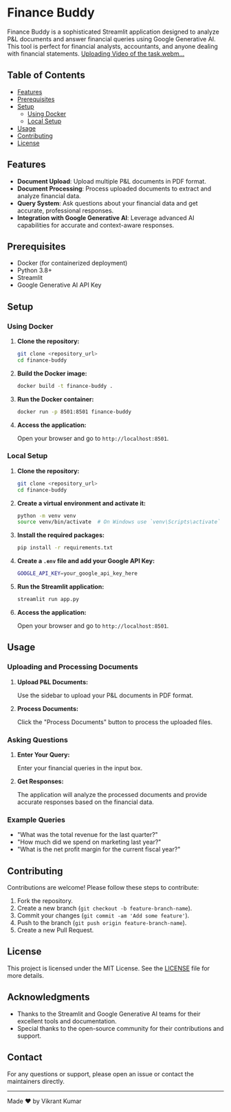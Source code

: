 # Finance Buddy

Finance Buddy is a sophisticated Streamlit application designed to analyze P&L documents and answer financial queries using Google Generative AI. This tool is perfect for financial analysts, accountants, and anyone dealing with financial statements.
[Uploading Video of the task.webm…]()


## Table of Contents

- [Features](#features)
- [Prerequisites](#prerequisites)
- [Setup](#setup)
  - [Using Docker](#using-docker)
  - [Local Setup](#local-setup)
- [Usage](#usage)
- [Contributing](#contributing)
- [License](#license)

## Features

- **Document Upload**: Upload multiple P&L documents in PDF format.
- **Document Processing**: Process uploaded documents to extract and analyze financial data.
- **Query System**: Ask questions about your financial data and get accurate, professional responses.
- **Integration with Google Generative AI**: Leverage advanced AI capabilities for accurate and context-aware responses.

## Prerequisites

- Docker (for containerized deployment)
- Python 3.8+
- Streamlit
- Google Generative AI API Key

## Setup

### Using Docker

1. **Clone the repository:**

    ```sh
    git clone <repository_url>
    cd finance-buddy
    ```

2. **Build the Docker image:**

    ```sh
    docker build -t finance-buddy .
    ```

3. **Run the Docker container:**

    ```sh
    docker run -p 8501:8501 finance-buddy
    ```

4. **Access the application:**

    Open your browser and go to `http://localhost:8501`.

### Local Setup

1. **Clone the repository:**

    ```sh
    git clone <repository_url>
    cd finance-buddy
    ```

2. **Create a virtual environment and activate it:**

    ```sh
    python -m venv venv
    source venv/bin/activate  # On Windows use `venv\Scripts\activate`
    ```

3. **Install the required packages:**

    ```sh
    pip install -r requirements.txt
    ```

4. **Create a `.env` file and add your Google API Key:**

    ```sh
    GOOGLE_API_KEY=your_google_api_key_here
    ```

5. **Run the Streamlit application:**

    ```sh
    streamlit run app.py
    ```

6. **Access the application:**

    Open your browser and go to `http://localhost:8501`.

## Usage

### Uploading and Processing Documents

1. **Upload P&L Documents:**

    Use the sidebar to upload your P&L documents in PDF format.

2. **Process Documents:**

    Click the "Process Documents" button to process the uploaded files.

### Asking Questions

1. **Enter Your Query:**

    Enter your financial queries in the input box.

2. **Get Responses:**

    The application will analyze the processed documents and provide accurate responses based on the financial data.

### Example Queries

- "What was the total revenue for the last quarter?"
- "How much did we spend on marketing last year?"
- "What is the net profit margin for the current fiscal year?"

## Contributing

Contributions are welcome! Please follow these steps to contribute:

1. Fork the repository.
2. Create a new branch (`git checkout -b feature-branch-name`).
3. Commit your changes (`git commit -am 'Add some feature'`).
4. Push to the branch (`git push origin feature-branch-name`).
5. Create a new Pull Request.

## License

This project is licensed under the MIT License. See the [LICENSE](LICENSE) file for more details.

## Acknowledgments

- Thanks to the Streamlit and Google Generative AI teams for their excellent tools and documentation.
- Special thanks to the open-source community for their contributions and support.

## Contact

For any questions or support, please open an issue or contact the maintainers directly.

---

Made ❤️ by Vikrant Kumar
